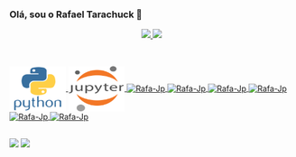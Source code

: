 ### Olá, sou o Rafael Tarachuck 👋
<div align="center">
  <a href="https://github.com/RafaelTarachuck">
  <img height="150em" src="https://github-readme-stats.vercel.app/api?username=RafaelTarachuck&show_icons=true&theme=dark&include_all_commits=true&count_private=true"/>
  <img height="150em" src="https://github-readme-stats.vercel.app/api/top-langs/?username=RafaelTarachuck&layout=compact&langs_count=7&theme=dark"/>
</div>
  
 ##
 
  <div style="display: inline_block"><br>
  <img align="center" alt="Rafa-Jp" height="80" width="100" src="https://github.com/devicons/devicon/blob/master/icons/python/python-original-wordmark.svg"> 
  <img align="center" alt="Rafa-Jp" height="80" width="100" src="https://github.com/devicons/devicon/blob/master/icons/jupyter/jupyter-original-wordmark.svg">
  <img align="center" alt="Rafa-Jp" height="80" width="100" src="https://cdn.jsdelivr.net/gh/devicons/devicon/icons/vscode/vscode-original-wordmark.svg" />
  <img align="center" alt="Rafa-Jp" height="80" width="100" src="https://cdn.jsdelivr.net/gh/devicons/devicon/icons/pandas/pandas-original.svg" />
  <img align="center" alt="Rafa-Jp" height="80" width="100" src="https://cdn.jsdelivr.net/gh/devicons/devicon/icons/numpy/numpy-original.svg" />
  <img align="center" alt="Rafa-Jp" height="80" width="100" src="https://cdn.jsdelivr.net/gh/devicons/devicon/icons/tensorflow/tensorflow-original.svg" />
  <img align="center" alt="Rafa-Jp" height="80" width="100" src="https://cdn.jsdelivr.net/gh/devicons/devicon/icons/postgresql/postgresql-original-wordmark.svg" />
  <img align="center" alt="Rafa-Jp" height="80" width="100" src="https://cdn.jsdelivr.net/gh/devicons/devicon/icons/mongodb/mongodb-plain-wordmark.svg" />
  </div>
  
  ##
  
  <div> 
 <a href = "mailto:rafaeltarachuck@gmail.com"><img src="https://img.shields.io/badge/-Gmail-%23333?style=for-the-badge&logo=gmail&logoColor=white" target="_blank"></a>
 <a href="https://www.linkedin.com/in/rafael-alves-tarachuck-5105b4196/" target="_blank"><img src="https://img.shields.io/badge/-LinkedIn-%230077B5?style=for-the-badge&logo=linkedin&logoColor=white" target="_blank"></a> 
 </div>
